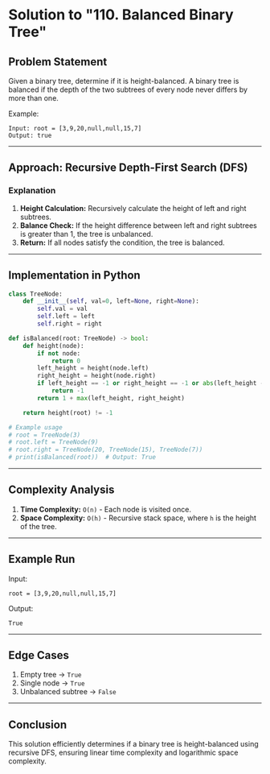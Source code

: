 # Solution to "110. Balanced Binary Tree"

## Problem Statement

Given a binary tree, determine if it is height-balanced. A binary tree is balanced if the depth of the two subtrees of every node never differs by more than one.

Example:

```
Input: root = [3,9,20,null,null,15,7]
Output: true
```

---

## Approach: Recursive Depth-First Search (DFS)

### Explanation

1. **Height Calculation:** Recursively calculate the height of left and right subtrees.
2. **Balance Check:** If the height difference between left and right subtrees is greater than 1, the tree is unbalanced.
3. **Return:** If all nodes satisfy the condition, the tree is balanced.

---

## Implementation in Python

```python
class TreeNode:
    def __init__(self, val=0, left=None, right=None):
        self.val = val
        self.left = left
        self.right = right

def isBalanced(root: TreeNode) -> bool:
    def height(node):
        if not node:
            return 0
        left_height = height(node.left)
        right_height = height(node.right)
        if left_height == -1 or right_height == -1 or abs(left_height - right_height) > 1:
            return -1
        return 1 + max(left_height, right_height)

    return height(root) != -1

# Example usage
# root = TreeNode(3)
# root.left = TreeNode(9)
# root.right = TreeNode(20, TreeNode(15), TreeNode(7))
# print(isBalanced(root))  # Output: True
```

---

## Complexity Analysis

1. **Time Complexity:** `O(n)` - Each node is visited once.
2. **Space Complexity:** `O(h)` - Recursive stack space, where `h` is the height of the tree.

---

## Example Run

Input:

```
root = [3,9,20,null,null,15,7]
```

Output:

```
True
```

---

## Edge Cases

1. Empty tree → `True`
2. Single node → `True`
3. Unbalanced subtree → `False`

---

## Conclusion

This solution efficiently determines if a binary tree is height-balanced using recursive DFS, ensuring linear time complexity and logarithmic space complexity.